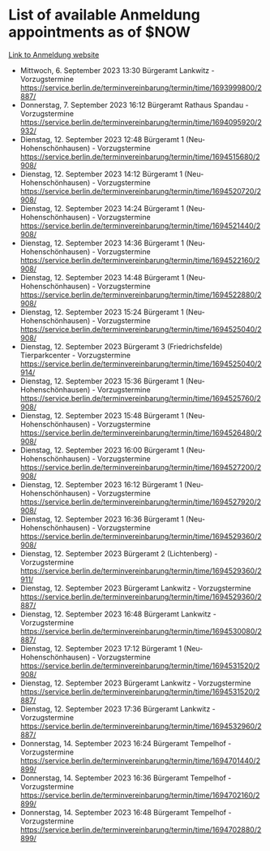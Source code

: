 # List of available Anmeldung appointments as of $NOW
[Link to Anmeldung website](https://service.berlin.de/terminvereinbarung/termin/tag.php?termin=1&anliegen[]=120686&dienstleisterlist=122210,122217,327316,122219,327312,122227,327314,122231,327346,122243,327348,122254,122252,329742,122260,329745,122262,329748,122271,327278,122273,327274,122277,327276,330436,122280,327294,122282,327290,122284,327292,122291,327270,122285,327266,122286,327264,122296,327268,150230,329760,122297,327286,122294,327284,122312,329763,122314,329775,122304,327330,122311,327334,122309,327332,317869,122281,327352,122279,329772,122283,122276,327324,122274,327326,122267,329766,122246,327318,122251,327320,122257,327322,122208,327298,122226,327300&herkunft=http%3A%2F%2Fservice.berlin.de%2Fdienstleistung%2F120686%2F)
- Mittwoch, 6. September 2023 13:30 Bürgeramt Lankwitz - Vorzugstermine https://service.berlin.de/terminvereinbarung/termin/time/1693999800/2887/
- Donnerstag, 7. September 2023 16:12 Bürgeramt Rathaus Spandau - Vorzugstermine https://service.berlin.de/terminvereinbarung/termin/time/1694095920/2932/
- Dienstag, 12. September 2023 12:48 Bürgeramt 1 (Neu- Hohenschönhausen) - Vorzugstermine https://service.berlin.de/terminvereinbarung/termin/time/1694515680/2908/
- Dienstag, 12. September 2023 14:12 Bürgeramt 1 (Neu- Hohenschönhausen) - Vorzugstermine https://service.berlin.de/terminvereinbarung/termin/time/1694520720/2908/
- Dienstag, 12. September 2023 14:24 Bürgeramt 1 (Neu- Hohenschönhausen) - Vorzugstermine https://service.berlin.de/terminvereinbarung/termin/time/1694521440/2908/
- Dienstag, 12. September 2023 14:36 Bürgeramt 1 (Neu- Hohenschönhausen) - Vorzugstermine https://service.berlin.de/terminvereinbarung/termin/time/1694522160/2908/
- Dienstag, 12. September 2023 14:48 Bürgeramt 1 (Neu- Hohenschönhausen) - Vorzugstermine https://service.berlin.de/terminvereinbarung/termin/time/1694522880/2908/
- Dienstag, 12. September 2023 15:24 Bürgeramt 1 (Neu- Hohenschönhausen) - Vorzugstermine https://service.berlin.de/terminvereinbarung/termin/time/1694525040/2908/
- Dienstag, 12. September 2023  Bürgeramt 3 (Friedrichsfelde) Tierparkcenter - Vorzugstermine https://service.berlin.de/terminvereinbarung/termin/time/1694525040/2914/
- Dienstag, 12. September 2023 15:36 Bürgeramt 1 (Neu- Hohenschönhausen) - Vorzugstermine https://service.berlin.de/terminvereinbarung/termin/time/1694525760/2908/
- Dienstag, 12. September 2023 15:48 Bürgeramt 1 (Neu- Hohenschönhausen) - Vorzugstermine https://service.berlin.de/terminvereinbarung/termin/time/1694526480/2908/
- Dienstag, 12. September 2023 16:00 Bürgeramt 1 (Neu- Hohenschönhausen) - Vorzugstermine https://service.berlin.de/terminvereinbarung/termin/time/1694527200/2908/
- Dienstag, 12. September 2023 16:12 Bürgeramt 1 (Neu- Hohenschönhausen) - Vorzugstermine https://service.berlin.de/terminvereinbarung/termin/time/1694527920/2908/
- Dienstag, 12. September 2023 16:36 Bürgeramt 1 (Neu- Hohenschönhausen) - Vorzugstermine https://service.berlin.de/terminvereinbarung/termin/time/1694529360/2908/
- Dienstag, 12. September 2023  Bürgeramt 2 (Lichtenberg) - Vorzugstermine https://service.berlin.de/terminvereinbarung/termin/time/1694529360/2911/
- Dienstag, 12. September 2023  Bürgeramt Lankwitz - Vorzugstermine https://service.berlin.de/terminvereinbarung/termin/time/1694529360/2887/
- Dienstag, 12. September 2023 16:48 Bürgeramt Lankwitz - Vorzugstermine https://service.berlin.de/terminvereinbarung/termin/time/1694530080/2887/
- Dienstag, 12. September 2023 17:12 Bürgeramt 1 (Neu- Hohenschönhausen) - Vorzugstermine https://service.berlin.de/terminvereinbarung/termin/time/1694531520/2908/
- Dienstag, 12. September 2023  Bürgeramt Lankwitz - Vorzugstermine https://service.berlin.de/terminvereinbarung/termin/time/1694531520/2887/
- Dienstag, 12. September 2023 17:36 Bürgeramt Lankwitz - Vorzugstermine https://service.berlin.de/terminvereinbarung/termin/time/1694532960/2887/
- Donnerstag, 14. September 2023 16:24 Bürgeramt Tempelhof - Vorzugstermine https://service.berlin.de/terminvereinbarung/termin/time/1694701440/2899/
- Donnerstag, 14. September 2023 16:36 Bürgeramt Tempelhof - Vorzugstermine https://service.berlin.de/terminvereinbarung/termin/time/1694702160/2899/
- Donnerstag, 14. September 2023 16:48 Bürgeramt Tempelhof - Vorzugstermine https://service.berlin.de/terminvereinbarung/termin/time/1694702880/2899/

